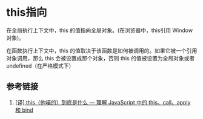 # this指向

在全局执行上下文中，this 的值指向全局对象。(在浏览器中，this引用 Window 对象)。

在函数执行上下文中，this 的值取决于该函数是如何被调用的。如果它被一个引用对象调用，那么 this 会被设置成那个对象，否则 this 的值被设置为全局对象或者 undefined（在严格模式下）



## 参考链接
1. [[译] this（他喵的）到底是什么 — 理解 JavaScript 中的 this、call、apply 和 bind](https://juejin.cn/post/6844903680446038023)